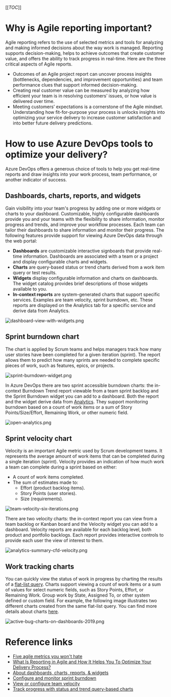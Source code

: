 [[_TOC_]]

# Why is Agile reporting important?
Agile reporting refers to the use of selected metrics and tools for analyzing and making informed decisions about the way work is managed. Reporting supports decision-making, helps to achieve outcomes that create customer value, and offers the ability to track progress in real-time. Here are the three critical aspects of Agile reports.

* Outcomes of an Agile project report can uncover process insights (bottlenecks, dependencies, and improvement opportunities) and team performance clues that support informed decision-making.
* Creating real customer value can be measured by analyzing how efficient your team is in resolving customers’ issues, or how value is delivered over time.
* Meeting customers’ expectations is a cornerstone of the Agile mindset. Understanding how fit-for-purpose your process is unlocks insights into optimizing your service delivery to increase customer satisfaction and into better future delivery predictions.

# How to use Azure DevOps tools to optimize your delivery?
Azure DevOps offers a generous choice of tools to help you get real-time reports and draw insights into your work process, team performance, or another indicator of success.

## Dashboards, charts, reports, and widgets
Gain visibility into your team's progress by adding one or more widgets or charts to your dashboard. Customizable, highly configurable dashboards provide you and your teams with the flexibility to share information, monitor progress and trends, and improve your workflow processes. Each team can tailor their dashboards to share information and monitor their progress. The following features provide support for viewing Azure DevOps data through the web portal:
* **Dashboards** are customizable interactive signboards that provide real-time information. Dashboards are associated with a team or a project and display configurable charts and widgets.
* **Charts** are query-based status or trend charts derived from a work item query or test results.
* **Widgets** display configurable information and charts on dashboards. The widget catalog provides brief descriptions of those widgets available to you.
* **In-context reports** are system-generated charts that support specific services. Examples are team velocity, sprint burndown, etc. These reports are displayed on the Analytics tab for a specific service and derive data from Analytics.

![dashboard-view-with-widgets.png](/.attachments/dashboard-view-with-widgets-27ee33fa-6e27-4b81-a9fb-9dc82fb34105.png)

## Sprint burndown chart
The chart is applied by Scrum teams and helps managers track how many user stories have been completed for a given iteration (sprint). The report allows them to predict how many sprints are needed to complete specific pieces of work, such as features, epics, or projects.

![sprint-burndown-widget.png](/.attachments/sprint-burndown-widget-929286b5-36a2-46a4-9871-6d0ef826bfac.png)

In Azure DevOps there are two sprint accessible burndown charts: the in-context Burndown Trend report viewable from a team sprint backlog and the Sprint Burndown widget you can add to a dashboard. Both the report and the widget derive data from [Analytics](https://learn.microsoft.com/en-us/azure/devops/report/powerbi/what-is-analytics?view=azure-devops). They support monitoring burndown based on a count of work items or a sum of Story Points/Size/Effort, Remaining Work, or other numeric field.

![open-analytics.png](/.attachments/open-analytics-c86f8293-753c-4f85-8dbf-d300c2ada1ba.png)

## Sprint velocity chart
Velocity is an important Agile metric used by Scrum development teams. It represents the average amount of work items that can be completed during a single iteration (sprint). Velocity provides an indication of how much work a team can complete during a sprint based on either:
* A count of work items completed.
* The sum of estimates made to:
  * Effort (product backlog items).
  * Story Points (user stories).
  * Size (requirements).

![team-velocity-six-iterations.png](/.attachments/team-velocity-six-iterations-48be7502-59f8-46d4-b9b4-8fe34347c9cd.png)

There are two velocity charts: the in-context report you can view from a team backlog or Kanban board and the Velocity widget you can add to a dashboard. Velocity reports are available for each backlog level, both product and portfolio backlogs. Each report provides interactive controls to provide each user the view of interest to them.

![analytics-summary-cfd-velocity.png](/.attachments/analytics-summary-cfd-velocity-84544a80-d243-448c-bdc2-eb777d2b8332.png)

## Work tracking charts
You can quickly view the status of work in progress by charting the results of a [flat-list query](https://learn.microsoft.com/en-us/azure/devops/boards/queries/using-queries?view=azure-devops). Charts support viewing a count of work items or a sum of values for select numeric fields, such as Story Points, Effort, or Remaining Work. Group work by State, Assigned To, or other system defined or custom field. For example, the following image illustrates two different charts created from the same flat-list query. You can find more details about charts [here](https://learn.microsoft.com/en-us/azure/devops/report/dashboards/charts?view=azure-devops).

![active-bug-charts-on-dashboards-2019.png](/.attachments/active-bug-charts-on-dashboards-2019-be914ca1-4151-41d2-8a91-d3cdeb6e7650.png)

# Reference links
* [Five agile metrics you won't hate](https://www.atlassian.com/agile/project-management/metrics)
* [What Is Reporting in Agile and How It Helps You To Optimize Your Delivery Process? ](https://kanbanize.com/agile/project-management/reporting)
* [About dashboards, charts, reports, & widgets](https://learn.microsoft.com/en-us/azure/devops/report/dashboards/overview?view=azure-devops)
* [Configure and monitor sprint burndown](https://learn.microsoft.com/en-us/azure/devops/report/dashboards/configure-sprint-burndown?view=azure-devops)
* [View or configure team velocity](https://learn.microsoft.com/en-us/azure/devops/report/dashboards/team-velocity?view=azure-devops)
* [Track progress with status and trend query-based charts](https://learn.microsoft.com/en-us/azure/devops/report/dashboards/charts?view=azure-devops)